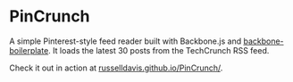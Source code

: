 PinCrunch
=====

A simple Pinterest-style feed reader built with Backbone.js and [backbone-boilerplate](https://github.com/tbranyen/backbone-boilerplate). It loads the latest 30 posts from the TechCrunch RSS feed.

Check it out in action at [russelldavis.github.io/PinCrunch/](https://russelldavis.github.io/PinCrunch/).
